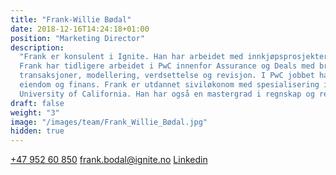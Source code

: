 ```yaml
---
title: "Frank-Willie Bødal"
date: 2018-12-16T14:24:18+01:00
position: "Marketing Director"
description:
  "Frank er konsulent i Ignite. Han har arbeidet med innkjøpsprosjekter for selskaper innenfor matvareproduksjon og retail.
  Frank har tidligere arbeidet i PwC innenfor Assurance og Deals med bred erfaring fra en rekke tjenesteområder som blant annet
  transaksjoner, modellering, verdsettelse og revisjon. I PwC jobbet han primært med store norske aktører innenfor shipping,
  eiendom og finans. Frank er utdannet siviløkonom med spesialisering i finansiell økonomi fra Norges Handelshøyskole og
  University of California. Han har også en mastergrad i regnskap og revisjon fra Handelshøyskolen BI."
draft: false
weight: "3"
image: "/images/team/Frank_Willie_Bødal.jpg"
hidden: true
---
```


<a class="phoneto" href="tel:+47 952 60 850"><i class="fas fa-phone"></i>+47 952 60 850</a>
<a class="mailto" href="mailto:frank.bodal@ignite.no"><i class="fas fa-envelope"></i>frank.bodal@ignite.no</a>
<a class="mailto" target="_blank" href="https://www.linkedin.com/in/frank-willie-b%C3%B8dal-b28bb213b/"><i class="fab fa-linkedin-in"></i>Linkedin</a>

